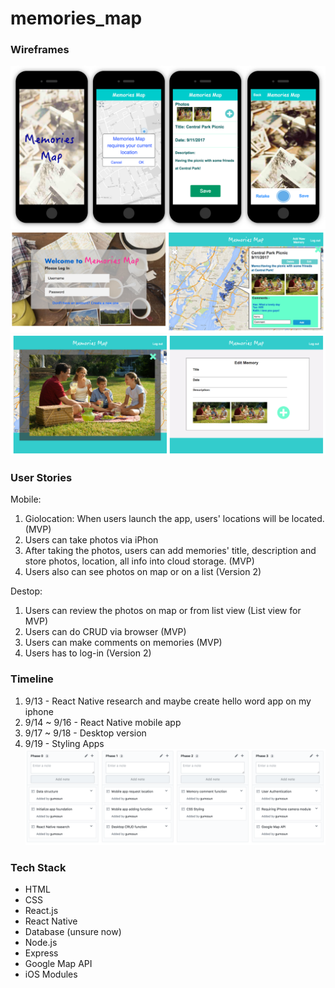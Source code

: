 # memories_map

### Wireframes
![mobile](https://github.com/gumosun/memories_map/blob/master/wireframes/wireframe_mobile.png)
![desktop](https://github.com/gumosun/memories_map/blob/master/wireframes/wireframe_desktop0.png)
![desktop](https://github.com/gumosun/memories_map/blob/master/wireframes/wireframe_desktop1.png)

### User Stories
Mobile: 
1. Giolocation: When users launch the app, users' locations will be located. (MVP)
2. Users can take photos via iPhon
3. After taking the photos, users can add memories' title, description and store photos, location, all info into cloud storage. (MVP)
4. Users also can see photos on map or on a list (Version 2)

Destop:
1. Users can review the photos on map or from list view (List view for MVP)
2. Users can do CRUD via browser (MVP)
3. Users can make comments on memories (MVP)
4. Users has to log-in (Version 2)

### Timeline
1. 9/13 - React Native research and maybe create hello word app on my iphone
2. 9/14 ~ 9/16 - React Native mobile app
3. 9/17 ~ 9/18 - Desktop version
4. 9/19 - Styling Apps
![timeline](https://github.com/gumosun/memories_map/blob/master/wireframes/Timeline.png)

### Tech Stack
* HTML
* CSS
* React.js
* React Native
* Database (unsure now)
* Node.js
* Express
* Google Map API
* iOS Modules
